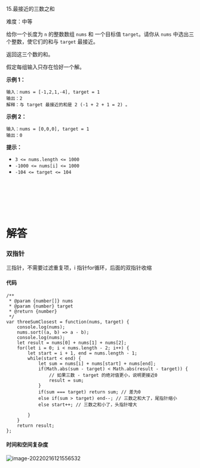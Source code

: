 15.最接近的三数之和

难度：中等

给你一个长度为 `n` 的整数数组 `nums` 和 一个目标值 `target`。请你从 `nums` 中选出三个整数，使它们的和与 `target` 最接近。

返回这三个数的和。

假定每组输入只存在恰好一个解。

 

**示例 1：**

```
输入：nums = [-1,2,1,-4], target = 1
输出：2
解释：与 target 最接近的和是 2 (-1 + 2 + 1 = 2) 。
```

**示例 2：**

```
输入：nums = [0,0,0], target = 1
输出：0
```

 

**提示：**

- `3 <= nums.length <= 1000`
- `-1000 <= nums[i] <= 1000`
- `-104 <= target <= 104`

<br></br>

<br></br>

# 解答

### 双指针

三指针，不需要过滤重复项，i 指针for循环，后面的双指针收缩



#### 代码

```
/**
 * @param {number[]} nums
 * @param {number} target
 * @return {number}
 */
var threeSumClosest = function(nums, target) {
    console.log(nums);
    nums.sort((a, b) => a - b);
    console.log(nums);
    let result = nums[0] + nums[1] + nums[2];
    for(let i = 0; i < nums.length - 2; i++) {
        let start = i + 1, end = nums.length - 1;
        while(start < end) {
            let sum = nums[i] + nums[start] + nums[end];
            if(Math.abs(sum - target) < Math.abs(result - target)) {
                // 如果三数 - target 的绝对值更小，说明更接近0
                result = sum;
            }
            if(sum === target) return sum; // 差为0
            else if(sum > target) end--; // 三数之和大了，尾指针缩小
            else start++; // 三数之和小了，头指针增大
            
        }
    }
    return result;
};
```



#### 时间和空间复杂度

![image-20220216121556532](https://gitee.com/zjc13544361063/zjc-markdown-picture/raw/master/image-20220216121556532.png)